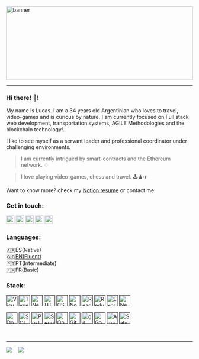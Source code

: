 <!-- HEAD -->
<div style="position:relative; height:200px; width:100%; overflow:hidden">
<img style="object-fit: cover; width:100%" src="https://cdn.beta.smat.io/assets/lucas-a.webp" alt="banner" border="0">
</div>

---

<!-- BODY -->

### **Hi there!** 👋!

My name is Lucas. I am a 34 years old Argentinian who loves to travel, video-games and is curious by nature. I am currently focused on Full stack web development, transportation systems, AGILE Methodologies and the blockchain technology!.

I like to see myself as a servant leader and professional coordinator under challenging environments.

> I am currently intrigued by smart-contracts and the Ethereum network. ♢

> I love playing video-games, chess and travel. 🕹️♟️✈️

Want to know more? check my [Notion resume](https://www.notion.so/Resume-eab870b34e6847009eb31c1c93cdfea7?pvs=4) or contact me:

### **Get in touch:**

[<img alt="twitter" src="https://seeklogo.com/images/T/twitter-square-black-and-white-logo-962E683117-seeklogo.com.png" height=22>][twitter]
[<img alt="ig" src="https://encrypted-tbn0.gstatic.com/images?q=tbn:ANd9GcRctQxs0zvDjVaKfGUdz4igtWec_QSy95OpAQ&usqp=CAU" height=22>][instagram]
[<img alt="wp" src="https://0201.nccdn.net/4_2/000/000/048/0a6/BW_Whatsapp_2_glyph_svg-512.png" height=22>][whatsapp]
[<img alt="tg" src="https://i.pinimg.com/originals/1c/39/c8/1c39c81fccba10c48869ce903c533845.png" height=22>][telegram]
[<img alt="linkedin" src="https://upload.wikimedia.org/wikipedia/commons/thumb/b/be/LinkedIn_logo_In-Black.svg/1024px-LinkedIn_logo_In-Black.svg.png" height=22>][linkedin]

### **Languages:**

🇦🇷ES(Native) <br/>
🇬🇧[EN(Fluent)](https://www.efset.org/cert/TUWDFk) <br/>
🇵🇹PT(Intermediate) <br/>
🇫🇷FR(Basic) <br/>

### **Stack:**

[<img height=30 alt="Visual Studio Code" src="https://upload.wikimedia.org/wikipedia/commons/thumb/2/2d/Visual_Studio_Code_1.18_icon.svg/1024px-Visual_Studio_Code_1.18_icon.svg.png"/>]()
[<img height=30 alt="Typescript" src="https://ypcode.files.wordpress.com/2017/08/typescript_logo_new.png?w=192"/>]()
[<img height=30 alt="NextJS" src="https://seeklogo.com/images/N/next-js-icon-logo-EE302D5DBD-seeklogo.com.png"/>]()
[<img height=30 alt="HTML" src="https://cdn.icon-icons.com/icons2/2107/PNG/512/file_type_html_icon_130541.png"/>]()
[<img height=30 alt="CSS" src="https://cdn.icon-icons.com/icons2/1826/PNG/512/4202020css3htmllogosocialsocialmedia-115668_115633.png"/>]()
[<img height=30 alt="NodeJS" src="https://cdn4.iconfinder.com/data/icons/logos-and-brands/512/233_Node_Js_logo-512.png"/>]()
[<img height=30 alt="React" src="https://cdn4.iconfinder.com/data/icons/logos-3/600/React.js_logo-512.png"/>]()
[<img height=30 alt="Redux" src="https://img.icons8.com/color/48/000000/redux.png"/>]()
[<img height=30 alt="Express" src="https://encrypted-tbn0.gstatic.com/images?q=tbn:ANd9GcRPDyR-Xb70DsaMdrk28bt1DZ6xZ061zBDKew&usqp=CAU"/>]()
[<img height=30 alt="NestJS" src="https://www.npmjs.com/npm-avatar/eyJhbGciOiJIUzI1NiIsInR5cCI6IkpXVCJ9.eyJhdmF0YXJVUkwiOiJodHRwczovL3MuZ3JhdmF0YXIuY29tL2F2YXRhci9lZDI1OTU4NzA0MWM1YWI3OWYyNGNiMWUzNDFmMGEzNz9zaXplPTQ5NiZkZWZhdWx0PXJldHJvIn0.hLdG6hXQE4Dfil6090lrDEuGdsHbfQUijpy5RvzXjSg"/>]()
<br/>

[<img height=30 alt="Docker" src="https://www.oreilly.com/content/wp-content/uploads/sites/2/2020/01/large_v-dark-212e499223241522b08a664ac16fd53e.png"/>]()
[<img height=30 alt="SQL" src="https://www.logolynx.com/images/logolynx/c0/c0f84d9509d6690a70ce4c596f740c62.png"/>]()
[<img height=30 alt="PostgreSQL" src="https://upload.wikimedia.org/wikipedia/commons/thumb/2/29/Postgresql_elephant.svg/1200px-Postgresql_elephant.svg.png"/>]()
[<img height=30 alt="Sequelize ORM" src="https://c0.klipartz.com/pngpicture/51/441/gratis-png-icono-de-cubo-secuela-logo-thumbnail.png"/>]()
[<img height=30 alt="Open-API" src="https://upload.wikimedia.org/wikipedia/commons/a/ab/Swagger-logo.png"/>]()
[<img height=30 alt="Github" src="https://cdn4.iconfinder.com/data/icons/iconsimple-logotypes/512/github-512.png"/>]()
[<img height=30 alt="git" src="https://e7.pngegg.com/pngimages/713/558/png-clipart-computer-icons-pro-git-github-logo-text-logo-thumbnail.png"/>]()
[<img height=30 alt="Google Data Studio" src="https://marketplace.digimind.com/hubfs/Google_Data_Studio-ICON-WithBG.png"/>]()
[<img height=30 alt="Amadeus" src="https://www.traveladvisorsguild.com/wp-content/uploads/2019/10/amadeus-260x260.png"/>]()
[<img height=30 alt="Sabre" src="https://www.gmkfreelogos.com/logos/S/img/Sabre.gif"/>]()

<br/>

---

<!-- FOOTER -->
<div style="display:flex;gap:1rem;align-items:flex-start">
<picture>
  <source
    srcset="https://github-readme-stats-lukasver.vercel.app/api?username=lukasver&show_icons=true&show=reviews&theme=dark"
    media="(prefers-color-scheme: dark)"
  />
  <source
    srcset="https://github-readme-stats-lukasver.vercel.app/api?username=lukasver&show_icons=true&show=reviews"
    media="(prefers-color-scheme: light), (prefers-color-scheme: no-preference)"
  />
  <img src="https://github-readme-stats-lukasver.vercel.app/api?username=lukasver&show_icons=true&show=reviews" />
</picture>

<picture>
  <source
    srcset="https://github-readme-stats-lukasver.vercel.app/api/top-langs/?username=lukasver&theme=dark&exclude_repo=fbchallenge"
    media="(prefers-color-scheme: dark)"
  />
  <source
    srcset="https://github-readme-stats-lukasver.vercel.app/api/top-langs/?username=lukasver&exclude_repo=fbchallenge"
    media="(prefers-color-scheme: light), (prefers-color-scheme: no-preference)"
  />
  <img src="https://github-readme-stats-lukasver.vercel.app/api/top-langs/?username=lukasver&exclude_repo=fbchallenge" />
</picture>
</div>

[twitter]: https://twitter.com/Lverdiell
[instagram]: https://www.instagram.com/l.verdiell/
[whatsapp]: https://wa.link/y8zvli
[telegram]: https://t.me/Lukasver
[linkedin]: https://www.linkedin.com/in/lverdiell/
[github]: https://github.com/lukasver

